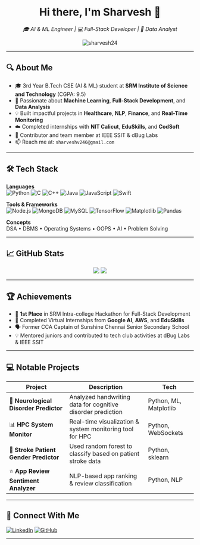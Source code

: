 <h1 align="center">Hi there, I'm Sharvesh 👋</h1>
<p align="center">
  <em>🎓 AI & ML Engineer | 💻 Full-Stack Developer | 🧠 Data Analyst</em>
</p>

<p align="center">
  <img src="https://komarev.com/ghpvc/?username=sharvesh24&label=Profile%20views&color=0e75b6&style=flat" alt="sharvesh24" />
</p>

---

## 🔍 About Me

- 🎓 3rd Year B.Tech CSE (AI & ML) student at **SRM Institute of Science and Technology** (CGPA: 9.5)
- 🌟 Passionate about **Machine Learning**, **Full-Stack Development**, and **Data Analysis**
- 💡 Built impactful projects in **Healthcare**, **NLP**, **Finance**, and **Real-Time Monitoring**
- ☁️ Completed internships with **NIT Calicut**, **EduSkills**, and **CodSoft**
- 🤝 Contributor and team member at IEEE SSIT & dBug Labs
- 📫 Reach me at: `sharveshv246@gmail.com`

---

## 🛠️ Tech Stack

**Languages**  
![Python](https://img.shields.io/badge/Python-3776AB?style=flat&logo=python&logoColor=white)
![C](https://img.shields.io/badge/C-00599C?style=flat&logo=c&logoColor=white)
![C++](https://img.shields.io/badge/C++-00599C?style=flat&logo=cplusplus&logoColor=white)
![Java](https://img.shields.io/badge/Java-ED8B00?style=flat&logo=java&logoColor=white)
![JavaScript](https://img.shields.io/badge/JavaScript-F7DF1E?style=flat&logo=javascript&logoColor=black)
![Swift](https://img.shields.io/badge/Swift-FA7343?style=flat&logo=swift&logoColor=white)

**Tools & Frameworks**  
![Node.js](https://img.shields.io/badge/Node.js-339933?style=flat&logo=node.js&logoColor=white)
![MongoDB](https://img.shields.io/badge/MongoDB-4EA94B?style=flat&logo=mongodb&logoColor=white)
![MySQL](https://img.shields.io/badge/MySQL-00000F?style=flat&logo=mysql&logoColor=white)
![TensorFlow](https://img.shields.io/badge/TensorFlow-FF6F00?style=flat&logo=tensorflow&logoColor=white)
![Matplotlib](https://img.shields.io/badge/Matplotlib-11557c?style=flat&logo=plotly&logoColor=white)
![Pandas](https://img.shields.io/badge/Pandas-150458?style=flat&logo=pandas)

**Concepts**  
DSA • DBMS • Operating Systems • OOPS • AI • Problem Solving

---

## 📈 GitHub Stats

<p align="center">
  <img src="https://github-readme-stats.vercel.app/api?username=sharvesh24&show_icons=true&theme=tokyonight" />
  <img src="https://streak-stats.demolab.com?user=sharvesh24&theme=tokyonight&hide_border=true" />
</p>

---

## 🏆 Achievements

- 🥇 **1st Place** in SRM Intra-college Hackathon for Full-Stack Development
- 🧠 Completed Virtual Internships from **Google AI**, **AWS**, and **EduSkills**
- 🗣️ Former CCA Captain of Sunshine Chennai Senior Secondary School
- 💡 Mentored juniors and contributed to tech club activities at dBug Labs & IEEE SSIT

---

## 💻 Notable Projects

| Project | Description | Tech |
|--------|-------------|------|
| 🧠 **Neurological Disorder Predictor** | Analyzed handwriting data for cognitive disorder prediction | Python, ML, Matplotlib |
| 📊 **HPC System Monitor** | Real-time visualization & system monitoring tool for HPC | Python, WebSockets |
| 🧬 **Stroke Patient Gender Predictor** | Used random forest to classify based on patient stroke data | Python, sklearn |
| ⭐ **App Review Sentiment Analyzer** | NLP-based app ranking & review classification | Python, NLP |

---

## 📎 Connect With Me

[![LinkedIn](https://img.shields.io/badge/LinkedIn-blue?style=flat&logo=linkedin)](https://www.linkedin.com/in/sharvesh-vijayaraghavan-4a7360287/)
[![GitHub](https://img.shields.io/badge/GitHub-black?style=flat&logo=github)](https://github.com/sharvesh24)

---


